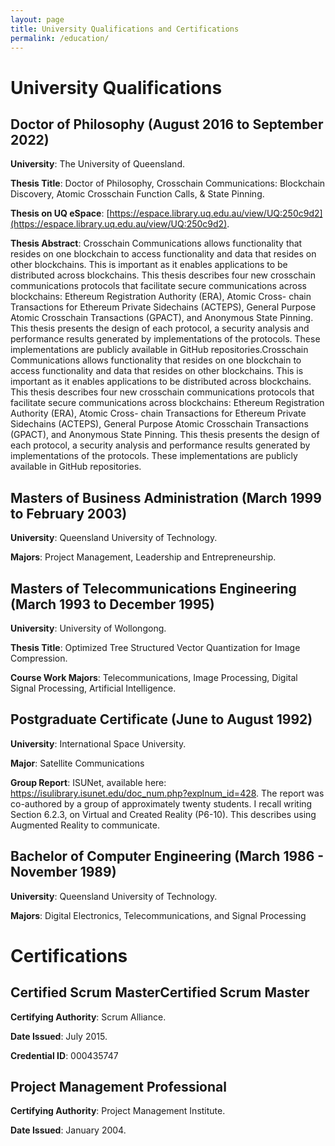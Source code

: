 ```yaml
---
layout: page
title: University Qualifications and Certifications
permalink: /education/
---
```


# University Qualifications

## Doctor of Philosophy (August 2016 to September 2022)
**University**: The University of Queensland.

**Thesis Title**: Doctor of Philosophy, Crosschain Communications: Blockchain Discovery, Atomic Crosschain Function Calls, & State Pinning.

**Thesis on UQ eSpace**: [https://espace.library.uq.edu.au/view/UQ:250c9d2](https://espace.library.uq.edu.au/view/UQ:250c9d2).

**Thesis Abstract**: Crosschain Communications allows functionality that resides on one blockchain to access functionality and data that resides on other blockchains. This is important as it enables applications to be distributed across blockchains. This thesis describes four new crosschain communications protocols that facilitate secure communications across blockchains: Ethereum Registration Authority (ERA), Atomic Cross- chain Transactions for Ethereum Private Sidechains (ACTEPS), General Purpose Atomic Crosschain Transactions (GPACT), and Anonymous State Pinning. This thesis presents the design of each protocol, a security analysis and performance results generated by implementations of the protocols. These implementations are publicly available in GitHub repositories.Crosschain Communications allows functionality that resides on one blockchain to access functionality and data that resides on other blockchains. This is important as it enables applications to be distributed across blockchains. This thesis describes four new crosschain communications protocols that facilitate secure communications across blockchains: Ethereum Registration Authority (ERA), Atomic Cross- chain Transactions for Ethereum Private Sidechains (ACTEPS), General Purpose Atomic Crosschain Transactions (GPACT), and Anonymous State Pinning. This thesis presents the design of each protocol, a security analysis and performance results generated by implementations of the protocols. These implementations are publicly available in GitHub repositories.


## Masters of Business Administration (March 1999 to February 2003)
**University**: Queensland University of Technology.

**Majors**: Project Management, Leadership and Entrepreneurship.


## Masters of Telecommunications Engineering (March 1993 to December 1995)
**University**: University of Wollongong.

**Thesis Title**: Optimized Tree Structured Vector Quantization for Image Compression.

**Course Work Majors**: Telecommunications, Image Processing, Digital Signal Processing, Artificial Intelligence.


## Postgraduate Certificate (June to August 1992)
**University**: International Space University.

**Major**: Satellite Communications

**Group Report**: ISUNet, available here: https://isulibrary.isunet.edu/doc_num.php?explnum_id=428. The report was co-authored by a group of approximately twenty students. I recall writing Section 6.2.3, on Virtual and Created Reality (P6-10). This describes using Augmented Reality to communicate. 


## Bachelor of Computer Engineering (March 1986 - November 1989)
**University**: Queensland University of Technology.

**Majors**: Digital Electronics, Telecommunications, and Signal Processing


# Certifications

## Certified Scrum MasterCertified Scrum Master
**Certifying Authority**: Scrum Alliance.

**Date Issued**: July 2015.

**Credential ID**: 000435747

## Project Management Professional
**Certifying Authority**: Project Management Institute.

**Date Issued**: January 2004.

